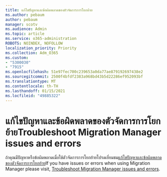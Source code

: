 ```yaml
---
title: แก้ไขปัญหาและข้อผิดพลาดของตัวจัดการการโยกย้าย
ms.author: pebaum
author: pebaum
manager: scotv
ms.audience: Admin
ms.topic: article
ms.service: o365-administration
ROBOTS: NOINDEX, NOFOLLOW
localization_priority: Priority
ms.collection: Adm_O365
ms.custom:
- "5300030"
- "7915"
ms.openlocfilehash: 51e97fec700c239653a0da77ae879192697438e2
ms.sourcegitcommit: 2500f4bfdf2383a968bd43b5d22286ef952093bf
ms.translationtype: MT
ms.contentlocale: th-TH
ms.lasthandoff: 01/15/2021
ms.locfileid: "49885322"
---
```

# <a name="troubleshoot-migration-manager-issues-and-errors"></a><span data-ttu-id="85ec4-102">แก้ไขปัญหาและข้อผิดพลาดของตัวจัดการการโยกย้าย</span><span class="sxs-lookup"><span data-stu-id="85ec4-102">Troubleshoot Migration Manager issues and errors</span></span>

<span data-ttu-id="85ec4-103">ถ้าคุณมีปัญหาหรือข้อผิดพลาดเมื่อใช้ตัวจัดการการโยกย้ายโปรดเยี่ยมชม[แก้ไขปัญหาและข้อผิดพลาดของตัวจัดการการโยกย้าย](https://docs.microsoft.com/sharepointmigration/mm-troubleshoot)</span><span class="sxs-lookup"><span data-stu-id="85ec4-103">If you have issues or errors when using Migration Manager please visit, [Troubleshoot Migration Manager issues and errors](https://docs.microsoft.com/sharepointmigration/mm-troubleshoot).</span></span>

